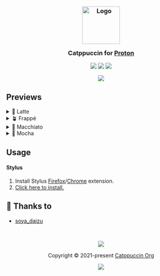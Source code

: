 <h3 align="center">
	<img src="https://raw.githubusercontent.com/catppuccin/catppuccin/main/assets/logos/exports/1544x1544_circle.png" width="100" alt="Logo"/><br/>
	<img src="https://raw.githubusercontent.com/catppuccin/catppuccin/main/assets/misc/transparent.png" height="30" width="0px"/>
	Catppuccin for <a href="https://proton.me">Proton</a>
	<img src="https://raw.githubusercontent.com/catppuccin/catppuccin/main/assets/misc/transparent.png" height="30" width="0px"/>
</h3>

<p align="center">
	<a href="https://github.com/soya-daizu/template/catppuccin-proton"><img src="https://img.shields.io/github/stars/soya-daizu/catppuccin-proton?colorA=363a4f&colorB=b7bdf8&style=for-the-badge"></a>
	<a href="https://github.com/soya-daizu/template/catppuccin-proton"><img src="https://img.shields.io/github/issues/soya-daizu/catppuccin-proton?colorA=363a4f&colorB=f5a97f&style=for-the-badge"></a>
	<a href="https://github.com/soya-daizu/catppuccin-proton/contributors"><img src="https://img.shields.io/github/contributors/soya-daizu/catppuccin-proton?colorA=363a4f&colorB=a6da95&style=for-the-badge"></a>
</p>

<p align="center">
	<img src="https://raw.githubusercontent.com/soya-daizu/catppuccin-proton/main/assets/catppuccin.webp"/>
</p>

## Previews

<details>
<summary>🌻 Latte</summary>
<img src="https://raw.githubusercontent.com/soya-daizu/catppuccin-proton/main/assets/latte.webp"/>
</details>
<details>
<summary>🪴 Frappé</summary>
<img src="https://raw.githubusercontent.com/soya-daizu/catppuccin-proton/main/assets/frappe.webp"/>
</details>
<details>
<summary>🌺 Macchiato</summary>
<img src="https://raw.githubusercontent.com/soya-daizu/catppuccin-proton/main/assets/macchiato.webp"/>
</details>
<details>
<summary>🌿 Mocha</summary>
<img src="https://raw.githubusercontent.com/soya-daizu/catppuccin-proton/main/assets/mocha.webp"/>
</details>

## Usage

#### Stylus
1. Install Stylus [Firefox](https://addons.mozilla.org/en-GB/firefox/addon/styl-us/)/[Chrome](https://chrome.google.com/webstore/detail/stylus/clngdbkpkpeebahjckkjfobafhncgmne) extension.
2. [Click here to install.](https://github.com/soya-daizu/catppuccin-proton/raw/main/catppuccin.user.css)

## 💝 Thanks to

- [soya_daizu](https://github.com/soya-daizu)

&nbsp;

<p align="center">
	<img src="https://raw.githubusercontent.com/catppuccin/catppuccin/main/assets/footers/gray0_ctp_on_line.svg?sanitize=true" />
</p>

<p align="center">
	Copyright &copy; 2021-present <a href="https://github.com/catppuccin" target="_blank">Catppuccin Org</a>
</p>

<p align="center">
	<a href="https://github.com/catppuccin/catppuccin/blob/main/LICENSE"><img src="https://img.shields.io/static/v1.svg?style=for-the-badge&label=License&message=MIT&logoColor=d9e0ee&colorA=363a4f&colorB=b7bdf8"/></a>
</p>

